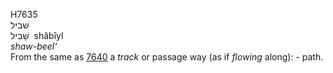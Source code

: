 <body>
  <p>H7635<br>  שׁביל  <br> שָׁבִיל  ‎  shâbı̂yl  <br><i>shaw-beel‘ </i><br>From the same as <a href="h7640.htm">7640</a>  a <i>track</i> or passage way (as if <i>flowing</i> along): - path.<br></p>
 </body>